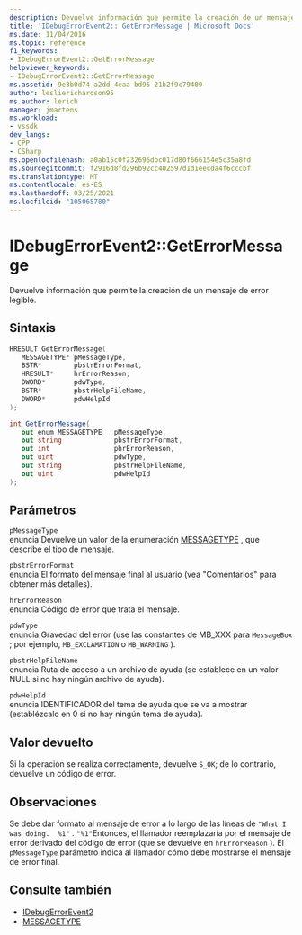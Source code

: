 ```yaml
---
description: Devuelve información que permite la creación de un mensaje de error legible.
title: 'IDebugErrorEvent2:: GetErrorMessage | Microsoft Docs'
ms.date: 11/04/2016
ms.topic: reference
f1_keywords:
- IDebugErrorEvent2::GetErrorMessage
helpviewer_keywords:
- IDebugErrorEvent2::GetErrorMessage
ms.assetid: 9e3b0d74-a2dd-4eaa-bd95-21b2f9c79409
author: leslierichardson95
ms.author: lerich
manager: jmartens
ms.workload:
- vssdk
dev_langs:
- CPP
- CSharp
ms.openlocfilehash: a0ab15c0f232695dbc017d80f666154e5c35a8fd
ms.sourcegitcommit: f2916d8fd296b92cc402597d1d1eecda4f6cccbf
ms.translationtype: MT
ms.contentlocale: es-ES
ms.lasthandoff: 03/25/2021
ms.locfileid: "105065780"
---
```

# <a name="idebugerrorevent2geterrormessage"></a>IDebugErrorEvent2::GetErrorMessage
Devuelve información que permite la creación de un mensaje de error legible.

## <a name="syntax"></a>Sintaxis

```cpp
HRESULT GetErrorMessage(
   MESSAGETYPE* pMessageType,
   BSTR*        pbstrErrorFormat,
   HRESULT*     hrErrorReason,
   DWORD*       pdwType,
   BSTR*        pbstrHelpFileName,
   DWORD*       pdwHelpId
);
```

```csharp
int GetErrorMessage(
   out enum_MESSAGETYPE   pMessageType,
   out string             pbstrErrorFormat,
   out int                phrErrorReason,
   out uint               pdwType,
   out string             pbstrHelpFileName,
   out uint               pdwHelpId
);
```

## <a name="parameters"></a>Parámetros
`pMessageType`\
enuncia Devuelve un valor de la enumeración [MESSAGETYPE](../../../extensibility/debugger/reference/messagetype.md) , que describe el tipo de mensaje.

`pbstrErrorFormat`\
enuncia El formato del mensaje final al usuario (vea "Comentarios" para obtener más detalles).

`hrErrorReason`\
enuncia Código de error que trata el mensaje.

`pdwType`\
enuncia Gravedad del error (use las constantes de MB_XXX para `MessageBox` ; por ejemplo, `MB_EXCLAMATION` o `MB_WARNING` ).

`pbstrHelpFileName`\
enuncia Ruta de acceso a un archivo de ayuda (se establece en un valor NULL si no hay ningún archivo de ayuda).

`pdwHelpId`\
enuncia IDENTIFICADOR del tema de ayuda que se va a mostrar (establézcalo en 0 si no hay ningún tema de ayuda).

## <a name="return-value"></a>Valor devuelto
 Si la operación se realiza correctamente, devuelve `S_OK`; de lo contrario, devuelve un código de error.

## <a name="remarks"></a>Observaciones
 Se debe dar formato al mensaje de error a lo largo de las líneas de `"What I was doing.  %1"` . `"%1"`Entonces, el llamador reemplazaría por el mensaje de error derivado del código de error (que se devuelve en `hrErrorReason` ). El `pMessageType` parámetro indica al llamador cómo debe mostrarse el mensaje de error final.

## <a name="see-also"></a>Consulte también
- [IDebugErrorEvent2](../../../extensibility/debugger/reference/idebugerrorevent2.md)
- [MESSAGETYPE](../../../extensibility/debugger/reference/messagetype.md)
